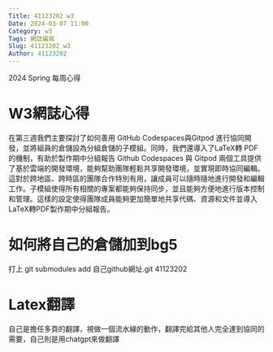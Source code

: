 ```yaml
---
Title: 41123202 w3
Date: 2024-03-07 11:00
Category: w3
Tags: 網誌編寫
Slug: 41123202 w3
Author: 41123202
---
```


2024 Spring 每周心得

<!-- PELICAN_END_SUMMARY -->

# W3網誌心得
在第三週我們主要探討了如何善用 GitHub Codespaces與Gitpod 進行協同開發，並將組員的倉儲設為分組倉儲的子模組。同時，我們還導入了LaTeX轉 PDF的機制，有助於製作期中分組報告
Github Codespaces 與 Gitpod 兩個工具提供了基於雲端的開發環境，能夠幫助團隊輕鬆共享開發環境，並實現即時協同編輯。這對於跨地區、跨時區的團隊合作特別有用，讓成員可以隨時隨地進行開發和編輯工作。子模組使得所有相關的專案都能夠保持同步，並且能夠方便地進行版本控制和管理。這樣的設定使得團隊成員能夠更加簡單地共享代碼、資源和文件並導入LaTeX轉PDF製作期中分組報告。

# 如何將自己的倉儲加到bg5
打上 git submodules add 自己github網址.git 41123202
# Latex翻譯
自己是擔任多頁的翻譯，視做一個流水線的動作，翻譯完給其他人完全達到協同的需要，自己則是用chatgpt來做翻譯